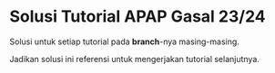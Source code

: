 # Solusi Tutorial APAP Gasal 23/24

Solusi untuk setiap tutorial pada **branch**-nya masing-masing.

Jadikan solusi ini referensi untuk mengerjakan tutorial selanjutnya.